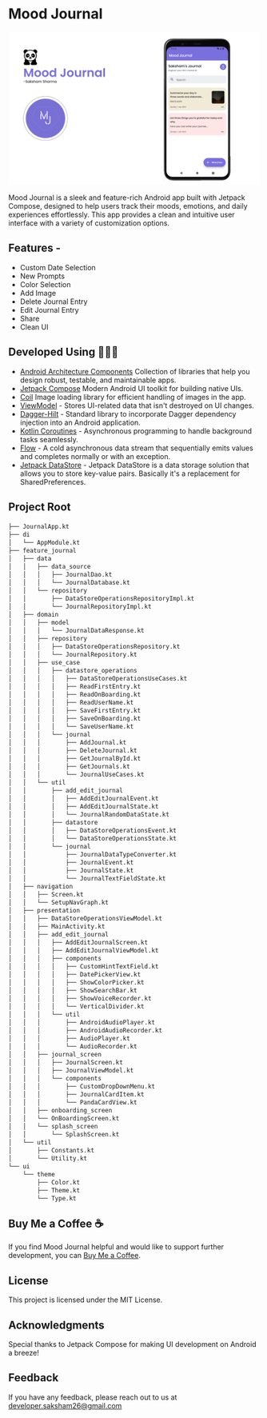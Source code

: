
# Mood Journal

![App Screenshot](https://github.com/SakshamSharma2026/Mood-Journal/blob/main/ss/ss.png?raw=true)


Mood Journal is a sleek and feature-rich Android app built with Jetpack Compose, designed to help users track their moods, emotions, and daily experiences effortlessly. This app provides a clean and intuitive user interface with a variety of customization options.

## Features -
- Custom Date Selection
- New Prompts
- Color Selection
- Add Image
- Delete Journal Entry
- Edit Journal Entry
- Share
- Clean UI


## Developed Using 👨🏻‍💻

- [Android Architecture Components](https://developer.android.com/topic/architecture)   Collection of libraries that help you design robust, testable, and maintainable apps.
- [Jetpack Compose](https://developer.android.com/jetpack/compose) Modern Android UI toolkit for building native UIs.
- [Coil](https://coil-kt.github.io/coil/)  Image loading library for efficient handling of images in the app.
- [ViewModel]() - Stores UI-related data that isn't destroyed on UI changes.
- [Dagger-Hilt](https://dagger.dev/hilt/) - Standard library to incorporate Dagger dependency injection into an Android application.
- [Kotlin Coroutines](https://kotlinlang.org/docs/coroutines-overview.html) - Asynchronous programming to handle background tasks seamlessly.
- [Flow](https://kotlinlang.org/api/kotlinx.coroutines/kotlinx-coroutines-core/kotlinx.coroutines.flow/-flow/) - A cold asynchronous data stream that sequentially emits values and completes normally or with an exception.
- [Jetpack DataStore](https://developer.android.com/topic/libraries/architecture/datastore) - Jetpack DataStore is a data storage solution that allows you to store key-value pairs. Basically it's a replacement for SharedPreferences.


## Project Root
```
├── JournalApp.kt
├── di
│   └── AppModule.kt
├── feature_journal
│   ├── data
│   │   ├── data_source
│   │   │   ├── JournalDao.kt
│   │   │   └── JournalDatabase.kt
│   │   └── repository
│   │       ├── DataStoreOperationsRepositoryImpl.kt
│   │       └── JournalRepositoryImpl.kt
│   ├── domain
│   │   ├── model
│   │   │   └── JournalDataResponse.kt
│   │   ├── repository
│   │   │   ├── DataStoreOperationsRepository.kt
│   │   │   └── JournalRepository.kt
│   │   ├── use_case
│   │   │   ├── datastore_operations
│   │   │   │   ├── DataStoreOperationsUseCases.kt
│   │   │   │   ├── ReadFirstEntry.kt
│   │   │   │   ├── ReadOnBoarding.kt
│   │   │   │   ├── ReadUserName.kt
│   │   │   │   ├── SaveFirstEntry.kt
│   │   │   │   ├── SaveOnBoarding.kt
│   │   │   │   └── SaveUserName.kt
│   │   │   └── journal
│   │   │       ├── AddJournal.kt
│   │   │       ├── DeleteJournal.kt
│   │   │       ├── GetJournalById.kt
│   │   │       ├── GetJournals.kt
│   │   │       └── JournalUseCases.kt
│   │   └── util
│   │       ├── add_edit_journal
│   │       │   ├── AddEditJournalEvent.kt
│   │       │   ├── AddEditJournalState.kt
│   │       │   └── JournalRandomDataState.kt
│   │       ├── datastore
│   │       │   ├── DataStoreOperationsEvent.kt
│   │       │   └── DataStoreOperationsState.kt
│   │       └── journal
│   │           ├── JournalDataTypeConverter.kt
│   │           ├── JournalEvent.kt
│   │           ├── JournalState.kt
│   │           └── JournalTextFieldState.kt
│   ├── navigation
│   │   ├── Screen.kt
│   │   └── SetupNavGraph.kt
│   ├── presentation
│   │   ├── DataStoreOperationsViewModel.kt
│   │   ├── MainActivity.kt
│   │   ├── add_edit_journal
│   │   │   ├── AddEditJournalScreen.kt
│   │   │   ├── AddEditJournalViewModel.kt
│   │   │   ├── components
│   │   │   │   ├── CustomHintTextField.kt
│   │   │   │   ├── DatePickerView.kt
│   │   │   │   ├── ShowColorPicker.kt
│   │   │   │   ├── ShowSearchBar.kt
│   │   │   │   ├── ShowVoiceRecorder.kt
│   │   │   │   └── VerticalDivider.kt
│   │   │   └── util
│   │   │       ├── AndroidAudioPlayer.kt
│   │   │       ├── AndroidAudioRecorder.kt
│   │   │       ├── AudioPlayer.kt
│   │   │       └── AudioRecorder.kt
│   │   ├── journal_screen
│   │   │   ├── JournalScreen.kt
│   │   │   ├── JournalViewModel.kt
│   │   │   └── components
│   │   │       ├── CustomDropDownMenu.kt
│   │   │       ├── JournalCardItem.kt
│   │   │       └── PandaCardView.kt
│   │   ├── onboarding_screen
│   │   └── OnBoardingScreen.kt
│   │   └── splash_screen
│   │       └── SplashScreen.kt
│   └── util
│       ├── Constants.kt
│       └── Utility.kt
└── ui
    └── theme
        ├── Color.kt
        ├── Theme.kt
        └── Type.kt
```


## Buy Me a Coffee ☕
If you find Mood Journal helpful and would like to support further development, you can [Buy Me a Coffee](https://www.buymeacoffee.com/Saksham2026).


## License
This project is licensed under the MIT License.

## Acknowledgments
Special thanks to Jetpack Compose for making UI development on Android a breeze!
## Feedback

If you have any feedback, please reach out to us at developer.saksham26@gmail.com

